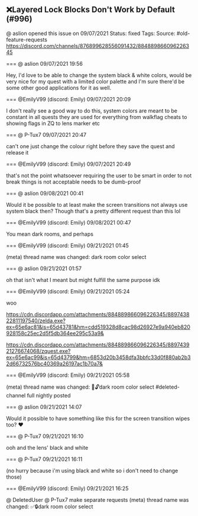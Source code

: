 ## ❌Layered Lock Blocks Don't Work by Default (#996)
@ aslion opened this issue on 09/07/2021
Status: fixed
Tags: 
Source: #old-feature-requests https://discord.com/channels/876899628556091432/884889866096226345


=== @ aslion 09/07/2021 19:56

Hey, I'd love to be able to change the system black & white colors, would be very nice for my quest with a limited color palette and I'm sure there'd be some other good applications for it as well.

=== @EmilyV99 (discord: Emily) 09/07/2021 20:09

I don't really see a good way to do this, system colors are meant to be constant in all quests
they are used for everything from walkflag cheats to showing flags in ZQ to lens marker etc

=== @ P-Tux7 09/07/2021 20:47

can't one just change the colour right before they save the quest and release it

=== @EmilyV99 (discord: Emily) 09/07/2021 20:49

that's not the point whatsoever
requiring the user to be smart in order to not break things is not acceptable
needs to be dumb-proof

=== @ aslion 09/08/2021 00:41

Would it be possible to at least make the screen transitions not always use system black then?
Though that's a pretty different request than this lol

=== @EmilyV99 (discord: Emily) 09/08/2021 00:47

You mean dark rooms, and perhaps

=== @EmilyV99 (discord: Emily) 09/21/2021 01:45

(meta) thread name was changed: dark room color select

=== @ aslion 09/21/2021 01:57

oh that isn't what I meant
but might fulfill the same purpose idk

=== @EmilyV99 (discord: Emily) 09/21/2021 05:24

woo

https://cdn.discordapp.com/attachments/884889866096226345/889743822811197540/zelda.exe?ex=65e6ac81&is=65d43781&hm=cdd519328d8cac98d26927e9a940eb820928158c25ec2d5f5db364ee295c53a9&

https://cdn.discordapp.com/attachments/884889866096226345/889743921276674068/zquest.exe?ex=65e6ac99&is=65d43799&hm=6853d20b3458dfa3bbfc33d0f880ab2b32d66732576bc40369a26197ac1b70a7&

=== @EmilyV99 (discord: Emily) 09/21/2021 05:58

(meta) thread name was changed: 💊🔓dark room color select
#deleted-channel
full nightly posted

=== @ aslion 09/21/2021 14:07

Would it possible to have something like this for the screen transition wipes too? ❤️

=== @ P-Tux7 09/21/2021 16:10

ooh and the lens' black and white

=== @ P-Tux7 09/21/2021 16:11

(no hurry because i'm using black and white so i don't need to change those)

=== @EmilyV99 (discord: Emily) 09/21/2021 16:25

@ DeletedUser @ P-Tux7 make separate requests
(meta) thread name was changed: ✅🔒dark room color select
